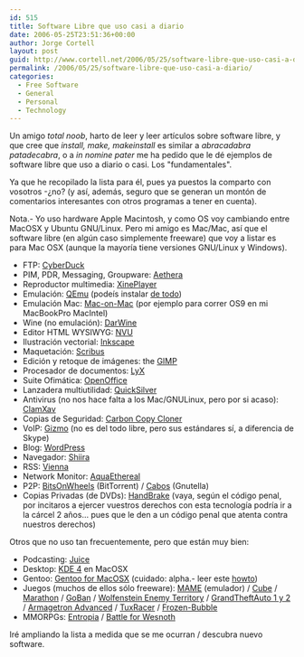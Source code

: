 ```yaml
---
id: 515
title: Software Libre que uso casi a diario
date: 2006-05-25T23:51:36+00:00
author: Jorge Cortell
layout: post
guid: http://www.cortell.net/2006/05/25/software-libre-que-uso-casi-a-diario/
permalink: /2006/05/25/software-libre-que-uso-casi-a-diario/
categories:
  - Free Software
  - General
  - Personal
  - Technology
---
```

Un amigo _total noob_, harto de leer y leer artí­culos sobre software libre, y que cree que _install, make, makeinstall_ es similar a _abracadabra patadecabra_, o a _in nomine pater_ me ha pedido que le dé ejemplos de software libre que uso a diario o casi. Los "fundamentales".
  
Ya que he recopilado la lista para él, pues ya puestos la comparto con vosotros -¿no? (y así­, además, seguro que se generan un montón de comentarios interesantes con otros programas a tener en cuenta).

Nota.- Yo uso hardware Apple Macintosh, y como OS voy cambiando entre MacOSX y Ubuntu GNU/Linux. Pero mi amigo es Mac/Mac, así­ que el software libre (en algún caso simplemente freeware) que voy a listar es para Mac OSX (aunque la mayorí­a tiene versiones GNU/Linux y Windows).

  * FTP: <a target="_blank" title="CyberDuck" href="http://cyberduck.ch/">CyberDuck</a>
  * PIM, PDR, Messaging, Groupware: <a target="_blank" title="Aethera" href="http://www.thekompany.com/projects/aethera">Aethera</a>
  * Reproductor multimedia: <a target="_blank" title="XinePlayer" href="http://developer.berlios.de/project/showfiles.php?group_id=3329">XinePlayer</a>
  * Emulación: <a target="_blank" title="QEmu" href="http://fabrice.bellard.free.fr/qemu/">QEmu</a> (podeí­s instalar <a target="_blank" title="oszoo" href="http://free.oszoo.org/download.html">de todo</a>)
  * Emulación Mac: <a target="_blank" title="Mac-on-Mac" href="http://maconmac.bastix.net/">Mac-on-Mac</a> (por ejemplo para correr OS9 en mi MacBookPro MacIntel)
  * Wine (no emulación): <a target="_blank" title="DarWine" href="http://darwine.opendarwin.org/index.php">DarWine</a>
  * Editor HTML WYSIWYG: <a target="_blank" title="NVU" href="http://www.nvu.com/index.php">NVU</a>
  * Ilustración vectorial: <a target="_blank" title="Inkscape" href="http://www.inkscape.org/">Inkscape</a>
  * Maquetación: <a target="_blank" title="Scribus" href="http://www.scribus.net/">Scribus</a>
  * Edición y retoque de imágenes: the <a target="_blank" title="GIMP" href="http://www.gimp.org/macintosh/">GIMP</a>
  * Procesador de documentos: <a target="_blank" title="LyX" href="http://www.lyx.org/">LyX</a>
  * Suite Ofimática: <a target="_blank" title="OpenOffice" href="http://www.openoffice.org/">OpenOffice</a>
  * Lanzadera multiutilidad: <a target="_blank" title="QuickSilver" href="http://quicksilver.blacktree.com/">QuickSilver</a>
  * Antivirus (no nos hace falta a los Mac/GNULinux, pero por si acaso): <a target="_blank" title="ClamXav" href="http://www.markallan.co.uk/clamXav/">ClamXav</a>
  * Copias de Seguridad: <a target="_blank" title="Carbon Copy Cloner" href="http://www.bombich.com/software/ccc.html">Carbon Copy Cloner</a>
  * VoIP: <a target="_blank" title="Gizmo" href="http://www.gizmoproject.com/">Gizmo</a> (no es del todo libre, pero sus estándares sí­, a diferencia de Skype)
  * Blog: <a target="_blank" title="WordPress" href="http://wordpress.org/">WordPress</a>
  * Navegador: <a target="_blank" title="Shiira" href="http://hmdt-web.net/shiira/en">Shiira</a>
  * RSS: <a target="_blank" title="Vienna" href="http://www.opencommunity.co.uk/vienna2.html">Vienna</a>
  * Network Monitor: <a target="_blank" title="AquaEthereal" href="http://aquaethereal.sourceforge.net">AquaEthereal</a>
  * P2P: <a target="_blank" title="BitsOnWheels" href="http://www.bitsonwheels.com/">BitsOnWheels</a> (BitTorrent) / <a target="_blank" title="Cabos" href="http://cabos.sourceforge.jp/index.html.es">Cabos</a> (Gnutella)
  * Copias Privadas (de DVDs): <a target="_blank" title="handbrake" href="http://handbrake.m0k.org/">HandBrake</a> (vaya, según el código penal, por incitaros a ejercer vuestros derechos con esta tecnologí­a podrí­a ir a la cárcel 2 años... pues que le den a un código penal que atenta contra nuestros derechos)

Otros que no uso tan frecuentemente, pero que están muy bien:

  * Podcasting: <a target="_blank" title="Juice" href="http://juicereceiver.sourceforge.net/index.php">Juice</a>
  * Desktop: <a target="_blank" title="KDE4 en MacOSX" href="http://kde.opendarwin.org/">KDE 4</a> en MacOSX
  * Gentoo: <a target="_blank" title="Gentoo for MacOSX" href="http://metadistribution.org/macos/">Gentoo for MacOSX</a> (cuidado: alpha.- leer este <a target="_blank" title="Gentoo on MacOSX howto" href="http://gentoo-wiki.com/Gentoo_for_Mac_OS_X">howto</a>)
  * Juegos (muchos de ellos sólo freeware): <a target="_blank" title="MAME" href="http://www.mame.net/">MAME</a> (emulador) / <a target="_blank" title="Cube" href="http://www.cubeengine.com/">Cube</a> / <a target="_blank" title="Marathon" href="http://sourceforge.net/projects/marathon/">Marathon</a> / <a target="_blank" title="GoBan" href="http://www.sente.ch/software/goban/">GoBan</a> / <a target="_blank" title="Wolfestein" href="http://games.activision.com/games/wolfenstein/">Wolfenstein Enemy Territory</a> / <a target="_blank" title="GTA" href="http://www.rockstargames.com/classics/">GrandTheftAuto 1 y 2</a> / <a target="_blank" title="Armagetron" href="http://armagetronad.net/downloads.php">Armagetron Advanced</a> / <a target="_blank" title="TuxRacer" href="http://tuxracer.sourceforge.net/">TuxRacer</a> / <a target="_blank" title="FrozenBubble" href="http://www.frozen-bubble.org/">Frozen-Bubble</a>
  * MMORPGs: <a target="_blank" title="Entropia" href="http://www.entropiauniverse.com/en/rich/5000.html">Entropia</a> / <a target="_blank" title="Wesnoth" href="http://www.wesnoth.org/">Battle for Wesnoth</a><a target="_blank" title="FrozenBubble" href="http://www.frozen-bubble.org/"><br /> </a>

Iré ampliando la lista a medida que se me ocurran / descubra nuevo software.